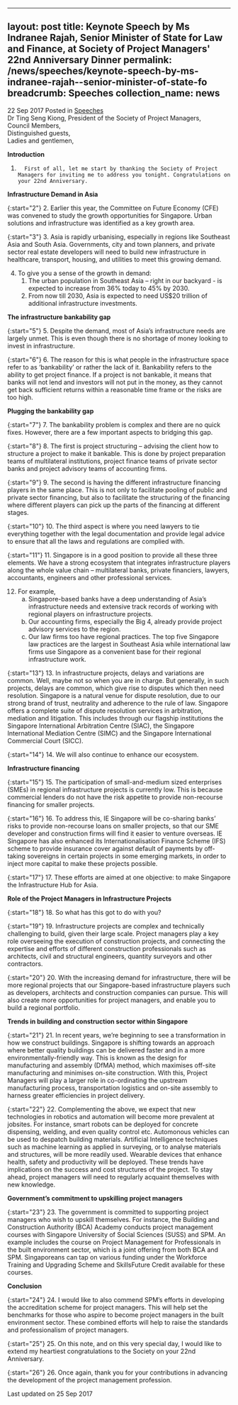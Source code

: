 
---
layout: post
title: Keynote Speech by Ms Indranee Rajah, Senior Minister of State for Law and Finance, at Society of Project Managers' 22nd Anniversary Dinner
permalink: /news/speeches/keynote-speech-by-ms-indranee-rajah--senior-minister-of-state-fo
breadcrumb: Speeches
collection_name: news
---

22 Sep 2017 Posted in [Speeches](/news/speeches)
<br>
Dr Ting Seng Kiong, President of the Society of Project Managers,
<br>
Council Members,
<br>
Distinguished guests,
<br>
Ladies and gentlemen,



**Introduction**
1.       First of all, let me start by thanking the Society of Project Managers for inviting me to address you tonight. Congratulations on your 22nd Anniversary.



**Infrastructure Demand in Asia**

{:start="2"}
2.       Earlier this year, the Committee on Future Economy (CFE) was convened to study the growth opportunities for Singapore. Urban solutions and infrastructure was identified as a key growth area.

 
{:start="3"}
3.       Asia is rapidly urbanising, especially in regions like Southeast Asia and South Asia. Governments, city and town planners, and private sector real estate developers will need to build new infrastructure in healthcare, transport, housing, and utilities to meet this growing demand.

<ol start="4">
<li> To give you a sense of the growth in demand:

<ol>
<li>The urban population in Southeast Asia – right in our backyard - is expected to increase from 36% today to 45% by 2030.</li>
<li> From now till 2030, Asia is expected to need US$20 trillion of additional infrastructure investments.    </li>
</ol>
</li>
</ol>


**The infrastructure bankability gap**

{:start="5"}
5.       Despite the demand, most of Asia’s infrastructure needs are largely unmet. This is even though there is no shortage of money looking to invest in infrastructure.

 
{:start="6"}
6.       The reason for this is what people in the infrastructure space refer to as ‘bankability’ or rather the lack of it. Bankability refers to the ability to get project finance. If a project is not bankable, it means that banks will not lend and investors will not put in the money, as they cannot get back sufficient returns within a reasonable time frame or the risks are too high.

**Plugging the bankability gap**

{:start="7"}
7.       The bankability problem is complex and there are no quick fixes. However, there are a few important aspects to bridging this gap.

 
{:start="8"}
8.       The first is project structuring – advising the client how to structure a project to make it bankable. This is done by project preparation teams of multilateral institutions, project finance teams of private sector banks and project advisory teams of accounting firms.

 
{:start="9"}
9.       The second is having the different infrastructure financing players in the same place. This is not only to facilitate pooling of public and private sector financing, but also to facilitate the structuring of the financing where different players can pick up the parts of the financing at different stages.

 
{:start="10"}
10.   The third aspect is where you need lawyers to tie everything together with the legal documentation and provide legal advice to ensure that all the laws and regulations are complied with.

 
{:start="11"}
11.   Singapore is in a good position to provide all these three elements. We have a strong ecosystem that integrates infrastructure players along the whole value chain – multilateral banks, private financiers, lawyers, accountants, engineers and other professional services.


<ol start="12">
<li>For example,
<ol style="list-style-type: lower-alpha">
<li>Singapore-based banks have a deep understanding of Asia’s infrastructure needs and extensive track records of working with regional players on infrastructure projects.</li>
<li>Our accounting firms, especially the Big 4, already provide project advisory services to the region.</li>
<li>Our law firms too have regional practices. The top five Singapore law practices are the largest in Southeast Asia while international law firms use Singapore as a convenient base for their regional infrastructure work.</li>
</ol>

</li>
</ol>

{:start="13"}
13.   In infrastructure projects, delays and variations are common. Well, maybe not so when you are in charge. But generally, in such projects, delays are common, which give rise to disputes which then need resolution. Singapore is a natural venue for dispute resolution, due to our strong brand of trust, neutrality and adherence to the rule of law. Singapore offers a complete suite of dispute resolution services in arbitration, mediation and litigation. This includes through our flagship institutions the Singapore International Arbitration Centre (SIAC), the Singapore International Mediation Centre (SIMC) and the Singapore International Commercial Court (SICC). 

 
{:start="14"}
14.   We will also continue to enhance our ecosystem.


**Infrastructure financing**

{:start="15"}
15.   The participation of small-and-medium sized enterprises (SMEs) in regional infrastructure projects is currently low. This is because commercial lenders do not have the risk appetite to provide non-recourse financing for smaller projects.

 
{:start="16"}
16.   To address this, IE Singapore will be co-sharing banks’ risks to provide non-recourse loans on smaller projects, so that our SME developer and construction firms will find it easier to venture overseas. IE Singapore has also enhanced its Internationalisation Finance Scheme (IFS) scheme to provide insurance cover against default of payments by off-taking sovereigns in certain projects in some emerging markets, in order to inject more capital to make these projects possible.

 
{:start="17"}
17.   These efforts are aimed at one objective: to make Singapore the Infrastructure Hub for Asia.

**Role of the Project Managers in Infrastructure Projects**

{:start="18"}
18.   So what has this got to do with you?

{:start="19"}
19.   Infrastructure projects are complex and technically challenging to build, given their large scale. Project managers play a key role overseeing the execution of construction projects, and connecting the expertise and efforts of different construction professionals such as architects, civil and structural engineers, quantity surveyors and other contractors.

{:start="20"}
20.   With the increasing demand for infrastructure, there will be more regional projects that our Singapore-based infrastructure players such as developers, architects and construction companies can pursue. This will also create more opportunities for project managers, and enable you to build a regional portfolio.

**Trends in building and construction sector within Singapore**

{:start="21"}
21.   In recent years, we’re beginning to see a transformation in how we construct buildings.  Singapore is shifting towards an approach where better quality buildings can be delivered faster and in a more environmentally-friendly way. This is known as the design for manufacturing and assembly (DfMA) method, which maximises off-site manufacturing and minimises on-site construction.  With this, Project Managers will play a larger role in co-ordinating the upstream manufacturing process, transportation logistics and on-site assembly to harness greater efficiencies in project delivery.

 
{:start="22"}
22.   Complementing the above, we expect that new technologies in robotics and automation will become more prevalent at jobsites. For instance, smart robots can be deployed for concrete dispensing, welding, and even quality control etc. Automonous vehicles can be used to despatch building materials. Artificial Intelligence techniques such as machine learning as applied in surveying, or to analyse materials and structures, will be more readily used. Wearable devices that enhance health, safety and productivity will be deployed. These trends have implications on the success and cost structures of the project. To stay ahead, project managers will need to regularly acquaint themselves with new knowledge.

**Government’s commitment to upskilling project managers**

{:start="23"}
23.   The government is committed to supporting project managers who wish to upskill themselves. For instance, the Building and Construction Authority (BCA) Academy conducts project management courses with Singapore University of Social Sciences (SUSS) and SPM.  An example includes the course on Project Management for Professionals in the built environment sector, which is a joint offering from both BCA and SPM. Singaporeans can tap on various funding under the Workforce Training and Upgrading Scheme and SkillsFuture Credit available for these courses.


**Conclusion**

{:start="24"}
24.   I would like to also commend SPM’s efforts in developing the accreditation scheme for project managers. This will help set the benchmarks for those who aspire to become project managers in the built environment sector. These combined efforts will help to raise the standards and professionalism of project managers.

 
{:start="25"}
25.   On this note, and on this very special day, I would like to extend my heartiest congratulations to the Society on your 22nd Anniversary.

 
{:start="26"}
26.   Once again, thank you for your contributions in advancing the development of the project management profession.

<p class="right-side-updated">Last updated on 25 Sep 2017</p>
